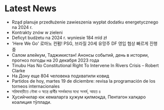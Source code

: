 # Latest News
-  Rząd planuje przedłużenie zawieszenia wypłat dodatku energetycznego na 2024 r.
-  Kontrakty znów w zieleni
-  Deficyt budżetu na 2024 r. wyniesie 184 mld zł
-  'Here We Go' 로마노 컨펌! PSG, 브라질 20세 유망주 DF 영입 협상 빠르게 진행 중
-  Салом алейкум, Таджикистан! Анонсы событий, день в истории, прогноз погоды на 20 декабря 2023 года
-  Tinubu Has No Constitutional Right To Intervene In Rivers Crisis – Robert Clarke
-  На Дону еще 804 человека подхватили ковид
-  Partidos de hoy, martes 19 de diciembre: revisa la programación de los torneos internacionales
-  সরিষাবাড়ীতে নৌকা ও স্বতন্ত্র প্রার্থীর সমর্থকদের মধ্যে সংঘর্ষ, আহত ৪
-  Ҳусийчилар юк кемаларга ҳужум қилмоқда, Пентагон халқаро коалиция тўплади.
